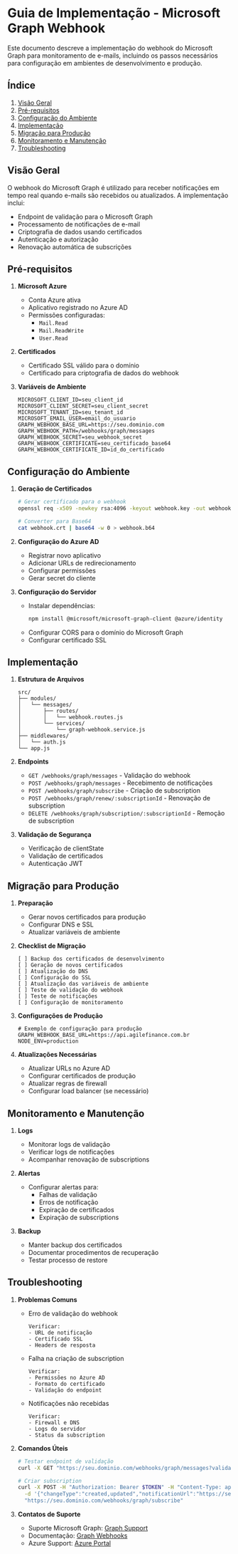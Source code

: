 # Guia de Implementação - Microsoft Graph Webhook

Este documento descreve a implementação do webhook do Microsoft Graph para monitoramento de e-mails, incluindo os passos necessários para configuração em ambientes de desenvolvimento e produção.

## Índice
1. [Visão Geral](#visão-geral)
2. [Pré-requisitos](#pré-requisitos)
3. [Configuração do Ambiente](#configuração-do-ambiente)
4. [Implementação](#implementação)
5. [Migração para Produção](#migração-para-produção)
6. [Monitoramento e Manutenção](#monitoramento-e-manutenção)
7. [Troubleshooting](#troubleshooting)

## Visão Geral

O webhook do Microsoft Graph é utilizado para receber notificações em tempo real quando e-mails são recebidos ou atualizados. A implementação inclui:
- Endpoint de validação para o Microsoft Graph
- Processamento de notificações de e-mail
- Criptografia de dados usando certificados
- Autenticação e autorização
- Renovação automática de subscrições

## Pré-requisitos

1. **Microsoft Azure**
   - Conta Azure ativa
   - Aplicativo registrado no Azure AD
   - Permissões configuradas:
     - `Mail.Read`
     - `Mail.ReadWrite`
     - `User.Read`

2. **Certificados**
   - Certificado SSL válido para o domínio
   - Certificado para criptografia de dados do webhook

3. **Variáveis de Ambiente**
   ```env
   MICROSOFT_CLIENT_ID=seu_client_id
   MICROSOFT_CLIENT_SECRET=seu_client_secret
   MICROSOFT_TENANT_ID=seu_tenant_id
   MICROSOFT_EMAIL_USER=email_do_usuario
   GRAPH_WEBHOOK_BASE_URL=https://seu.dominio.com
   GRAPH_WEBHOOK_PATH=/webhooks/graph/messages
   GRAPH_WEBHOOK_SECRET=seu_webhook_secret
   GRAPH_WEBHOOK_CERTIFICATE=seu_certificado_base64
   GRAPH_WEBHOOK_CERTIFICATE_ID=id_do_certificado
   ```

## Configuração do Ambiente

1. **Geração de Certificados**
   ```bash
   # Gerar certificado para o webhook
   openssl req -x509 -newkey rsa:4096 -keyout webhook.key -out webhook.crt -days 365 -nodes -subj "/CN=seu.dominio.com"
   
   # Converter para Base64
   cat webhook.crt | base64 -w 0 > webhook.b64
   ```

2. **Configuração do Azure AD**
   - Registrar novo aplicativo
   - Adicionar URLs de redirecionamento
   - Configurar permissões
   - Gerar secret do cliente

3. **Configuração do Servidor**
   - Instalar dependências:
     ```bash
     npm install @microsoft/microsoft-graph-client @azure/identity
     ```
   - Configurar CORS para o domínio do Microsoft Graph
   - Configurar certificado SSL

## Implementação

1. **Estrutura de Arquivos**
   ```
   src/
   ├── modules/
   │   └── messages/
   │       ├── routes/
   │       │   └── webhook.routes.js
   │       └── services/
   │           └── graph-webhook.service.js
   ├── middlewares/
   │   └── auth.js
   └── app.js
   ```

2. **Endpoints**
   - `GET /webhooks/graph/messages` - Validação do webhook
   - `POST /webhooks/graph/messages` - Recebimento de notificações
   - `POST /webhooks/graph/subscribe` - Criação de subscription
   - `POST /webhooks/graph/renew/:subscriptionId` - Renovação de subscription
   - `DELETE /webhooks/graph/subscription/:subscriptionId` - Remoção de subscription

3. **Validação de Segurança**
   - Verificação de clientState
   - Validação de certificados
   - Autenticação JWT

## Migração para Produção

1. **Preparação**
   - Gerar novos certificados para produção
   - Configurar DNS e SSL
   - Atualizar variáveis de ambiente

2. **Checklist de Migração**
   ```
   [ ] Backup dos certificados de desenvolvimento
   [ ] Geração de novos certificados
   [ ] Atualização do DNS
   [ ] Configuração do SSL
   [ ] Atualização das variáveis de ambiente
   [ ] Teste de validação do webhook
   [ ] Teste de notificações
   [ ] Configuração de monitoramento
   ```

3. **Configurações de Produção**
   ```env
   # Exemplo de configuração para produção
   GRAPH_WEBHOOK_BASE_URL=https://api.agilefinance.com.br
   NODE_ENV=production
   ```

4. **Atualizações Necessárias**
   - Atualizar URLs no Azure AD
   - Configurar certificados de produção
   - Atualizar regras de firewall
   - Configurar load balancer (se necessário)

## Monitoramento e Manutenção

1. **Logs**
   - Monitorar logs de validação
   - Verificar logs de notificações
   - Acompanhar renovação de subscriptions

2. **Alertas**
   - Configurar alertas para:
     - Falhas de validação
     - Erros de notificação
     - Expiração de certificados
     - Expiração de subscriptions

3. **Backup**
   - Manter backup dos certificados
   - Documentar procedimentos de recuperação
   - Testar processo de restore

## Troubleshooting

1. **Problemas Comuns**
   - Erro de validação do webhook
     ```
     Verificar:
     - URL de notificação
     - Certificado SSL
     - Headers de resposta
     ```
   
   - Falha na criação de subscription
     ```
     Verificar:
     - Permissões no Azure AD
     - Formato do certificado
     - Validação do endpoint
     ```

   - Notificações não recebidas
     ```
     Verificar:
     - Firewall e DNS
     - Logs do servidor
     - Status da subscription
     ```

2. **Comandos Úteis**
   ```bash
   # Testar endpoint de validação
   curl -X GET "https://seu.dominio.com/webhooks/graph/messages?validationToken=test"

   # Criar subscription
   curl -X POST -H "Authorization: Bearer $TOKEN" -H "Content-Type: application/json" \
     -d '{"changeType":"created,updated","notificationUrl":"https://seu.dominio.com/webhooks/graph/messages"}' \
     "https://seu.dominio.com/webhooks/graph/subscribe"
   ```

3. **Contatos de Suporte**
   - Suporte Microsoft Graph: [Graph Support](https://developer.microsoft.com/graph/support)
   - Documentação: [Graph Webhooks](https://docs.microsoft.com/graph/webhooks)
   - Azure Support: [Azure Portal](https://portal.azure.com)
